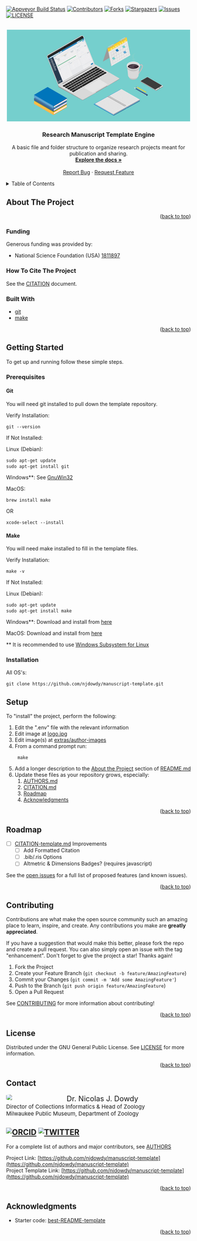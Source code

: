 <div id="top"></div>

<!-- PROJECT SHIELDS -->
<!--
*** I'm using markdown "reference style" links for readability.
*** Reference links are enclosed in brackets [ ] instead of parentheses ( ).
*** See the bottom of this document for the declaration of the reference variables
*** for contributors-url, forks-url, etc. This is an optional, concise syntax you may use.
*** https://www.markdownguide.org/basic-syntax/#reference-style-links
-->
[![Appveyor Build Status][appveyor-build-shield]][appveyor-build-url]
[![Contributors][contributors-shield]][contributors-url]
[![Forks][forks-shield]][forks-url]
[![Stargazers][stars-shield]][stars-url]
[![Issues][issues-shield]][issues-url]
[![LICENSE][license-shield]][license-url]


<br />
<div align="center">
  <a href="https://github.com/njdowdy/manuscript-template">
    <img src="./extras/project-logo/logo.jpg" alt="Logo" width="500">
  </a>

<h3 align="center">Research Manuscript Template Engine</h3>

  <p align="center">
    A basic file and folder structure to organize research projects meant for publication and sharing.
    <br />
    <a href="https://github.com/njdowdy/manuscript-template"><strong>Explore the docs »</strong></a>
    <br />
    <br />
    <a href="https://github.com/njdowdy/manuscript-template/issues">Report Bug</a>
    ·
    <a href="https://github.com/njdowdy/manuscript-template/issues">Request Feature</a>
  </p>
</div>



<!-- TABLE OF CONTENTS -->
<details>
  <summary>Table of Contents</summary>
  <ol>
    <li>
      <a href="#about-the-project">About The Project</a>
      <ul>
        <li><a href="#built-with">Built With</a></li>
      </ul>
    </li>
    <li>
      <a href="#getting-started">Getting Started</a>
      <ul>
        <li><a href="#prerequisites">Prerequisites</a></li>
            <ul>
                <li><a href="#git">Git</a></li>
                <li><a href="#make">Make</a></li>
            </ul>
        <li><a href="#installation">Installation</a></li>
        <li><a href="#setup">Setup</a></li>
      </ul>
    </li>
    <!--<li><a href="#usage">Usage</a></li>-->
    <li><a href="#roadmap">Roadmap</a></li>
    <li><a href="#contributing">Contributing</a></li>
    <li><a href="#license">License</a></li>
    <li><a href="#contact">Contact</a></li>
    <li><a href="#acknowledgments">Acknowledgments</a></li>
  </ol>
</details>

<div id="about-the-project"></div>

## About The Project

<!-- [![Product Name Screen Shot][product-screenshot]](https://example.com) -->

<!--[![video_thumbnail](LINK-TO-IMAGE)](PROJECT_VIDEO_URL)-->

<p align="right">(<a href="#top">back to top</a>)</p>

<div id="built-with"></div>

### Funding

Generous funding was provided by:
* National Science Foundation (USA) <a href="https://www.nsf.gov/awardsearch/showAward?AWD_ID=1811897">1811897</a>

### How To Cite The Project

See the [CITATION](https://github.com/njdowdy/manuscript-template/blob/master/CITATION.md) document.

### Built With

* [git](https://git-scm.com/)
* [make](https://www.gnu.org/software/make/)

<p align="right">(<a href="#top">back to top</a>)</p>

<div id="getting-started"></div>

## Getting Started

To get up and running follow these simple steps.

<div id="prerequisites"></div>

### Prerequisites

<div id="git"></div>

#### Git
You will need git installed to pull down the template repository.

Verify Installation:
```shell
git --version
```

If Not Installed:

Linux (Debian):
```shell
sudo apt-get update
sudo apt-get install git
```
Windows**: See <a href="http://gnuwin32.sourceforge.net/install.html">GnuWin32</a>

MacOS:
```shell
brew install make
```
OR
```shell
xcode-select --install
```

<div id="make"></div>

#### Make
You will need make installed to fill in the template files.

Verify Installation:
```shell
make -v
```

If Not Installed:

Linux (Debian):
```shell
sudo apt-get update
sudo apt-get install make
```
Windows**: Download and install from <a href="https://git-scm.com/download/win">here</a>

MacOS: Download and install from  <a href="https://git-scm.com/download/mac">here</a>

** It is recommended to use [Windows Subsystem for Linux](https://docs.microsoft.com/en-us/windows/wsl/about)

<div id="installation"></div>

### Installation

All OS's:

```shell
git clone https://github.com/njdowdy/manuscript-template.git
```

<div id="setup"></div>

## Setup

To "install" the project, perform the following:
1. Edit the ".env" file with the relevant information
2. Edit image at [logo.jpg](https://github.com/njdowdy/manuscript-template/blob/master/extras/project-logo/)
3. Edit image(s) at [extras/author-images](https://github.com/njdowdy/manuscript-template/blob/master/extras/author-images/)
4. From a command prompt run:
   ```shell
    make
    ```
5. Add a longer description to the <a href="#about-the-project">About the Project</a> section of [README.md](https://github.com/njdowdy/manuscript-template/issues)
6. Update these files as your repository grows, especially:
   1. [AUTHORS.md](https://github.com/njdowdy/manuscript-template/blob/master/AUTHORS.md)
   2. [CITATION.md](https://github.com/njdowdy/manuscript-template/blob/master/CITATION.md)
   4. <a href="#roadmap">Roadmap</a>
   5. <a href="#acknowledgments">Acknowledgments</a>

<!--For more examples and usage, please refer to the [Wiki](https://github.com/njdowdy/manuscript-template/wiki).-->

<p align="right">(<a href="#top">back to top</a>)</p>

<!--<div id="usage"></div>

    ## Usage
    
    Useful examples of how a project can be used.
    
    Additional screenshots, code examples and demos work well in this space. You may also link to more resources.
    
    _For more examples, please refer to the [Documentation](https://example.com)_
    
    <p align="right">(<a href="#top">back to top</a>)</p>
-->

<div id="roadmap"></div>

## Roadmap

- [ ] [CITATION-template.md](https://github.com/njdowdy/manuscript-template/blob/master/project-files/CITATION-template.md) Improvements
  - [ ] Add Formatted Citation
  - [ ] .bib/.ris Options
  - [ ] Altmetric & Dimensions Badges? (requires javascript)

See the [open issues](https://github.com/njdowdy/manuscript-template/issues) for a full list of proposed features (and known issues).

<p align="right">(<a href="#top">back to top</a>)</p>

<div id="contributing"></div>

## Contributing

Contributions are what make the open source community such an amazing place to learn, inspire, and create. Any contributions you make are **greatly appreciated**.

If you have a suggestion that would make this better, please fork the repo and create a pull request. You can also simply open an issue with the tag "enhancement".
Don't forget to give the project a star! Thanks again!

1. Fork the Project
2. Create your Feature Branch (`git checkout -b feature/AmazingFeature`)
3. Commit your Changes (`git commit -m 'Add some AmazingFeature'`)
4. Push to the Branch (`git push origin feature/AmazingFeature`)
5. Open a Pull Request

See [CONTRIBUTING](https://github.com/njdowdy/manuscript-template/blob/master/CONTRIBUTING.md) for more information about contributing!

<p align="right">(<a href="#top">back to top</a>)</p>

<div id="license"></div>

## License

Distributed under the GNU General Public License. See [LICENSE](https://github.com/njdowdy/manuscript-template/blob/master/LICENSE) for more information.

<p align="right">(<a href="#top">back to top</a>)</p>

<div id="contact"></div>

## Contact

<!-- Note: Github will remove inline styles for security -->
<div>
    <img style="
        width: 150px;
        max-height: 150px;
        border-radius: 15%;
        background-position: center;
        background-repeat: no-repeat;
        float: left;    
        margin: 0 15px 0 0;" src="./extras/author-images/njdowdy.jpg">
    <div>
        <div style="font-size: 20px;">Dr. Nicolas J. Dowdy</div>
        <div style="font-size: 15px;">Director of Collections Informatics & Head of Zoology</div>
        <div style="font-size: 15px;">Milwaukee Public Museum, Department of Zoology</div>
    </div>
</div>

[![ORCID](https://img.shields.io/badge/ORCID-ID-brightgreen)](https://orcid.org/0000-0002-5453-2569)
[![TWITTER](https://img.shields.io/twitter/follow/njdowdy1?style=social)](http://www.twitter.com/njdowdy1)
---
For a complete list of authors and major contributors, see [AUTHORS](https://github.com/njdowdy/manuscript-template/blob/master/AUTHORS.md)

Project Link: [https://github.com/njdowdy/manuscript-template](https://github.com/njdowdy/manuscript-template)  
Project Template Link: [https://github.com/njdowdy/manuscript-template](https://github.com/njdowdy/manuscript-template)

<p align="right">(<a href="#top">back to top</a>)</p>

<div id="acknowledgments"></div>

## Acknowledgments

* Starter code: [best-README-template](https://github.com/othneildrew/Best-README-Template)

<p align="right">(<a href="#top">back to top</a>)</p>

<!-- MARKDOWN LINKS & IMAGES -->
<!-- https://www.markdownguide.org/basic-syntax/#reference-style-links -->
[appveyor-build-shield]: https://img.shields.io/appveyor/build/njdowdy/manuscript-template?style=for-the-badge
[appveyor-build-url]: https://ci.appveyor.com/project/njdowdy/manuscript-template
[contributors-shield]: https://img.shields.io/github/contributors/njdowdy/manuscript-template.svg?style=for-the-badge
[contributors-url]: https://github.com/njdowdy/manuscript-template/graphs/contributors
[forks-shield]: https://img.shields.io/github/forks/njdowdy/manuscript-template.svg?style=for-the-badge&label=Fork
[forks-url]: https://github.com/njdowdy/manuscript-template/network/members
[stars-shield]: https://img.shields.io/github/stars/njdowdy/manuscript-template.svg?style=for-the-badge&label=Star
[stars-url]: https://img.shields.io/github/stars/njdowdy/manuscript-template/stargazers
[issues-shield]: https://img.shields.io/github/issues/njdowdy/manuscript-template.svg?style=for-the-badge
[issues-url]: https://github.com/njdowdy/manuscript-template/issues
[license-shield]: https://img.shields.io/github/license/njdowdy/manuscript-template.svg?style=for-the-badge
[license-url]: https://github.com/njdowdy/manuscript-template/blob/master/LICENSE
[product-screenshot]: ./extras/project-logo/screenshot.jpg
